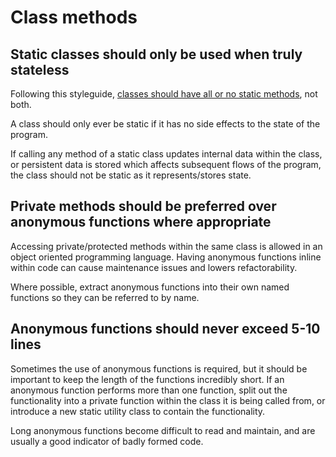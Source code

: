 # Class methods

## Static classes should only be used when truly stateless

Following this styleguide, [classes should have all or no static methods](../classes/methods.md), not both.

A class should only ever be static if it has no side effects to the state of the program. 

If calling any method of a static class updates internal data within the class, or persistent data is stored which affects subsequent flows of the program, the class should not be static as it represents/stores state.

## Private methods should be preferred over anonymous functions where appropriate

Accessing private/protected methods within the same class is allowed in an object oriented programming language. Having anonymous functions inline within code can cause maintenance issues and lowers refactorability.

Where possible, extract anonymous functions into their own named functions so they can be referred to by name.

## Anonymous functions should never exceed 5-10 lines

Sometimes the use of anonymous functions is required, but it should be important to keep the length of the functions incredibly short. If an anonymous function performs more than one function, split out the functionality into a private function within the class it is being called from, or introduce a new static utility class to contain the functionality.

Long anonymous functions become difficult to read and maintain, and are usually a good indicator of badly formed code.